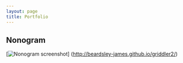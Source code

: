 ```yaml
---
layout: page
title: Portfolio
---
```


## Nonogram

[![Nonogram screenshot](/blog/public/images/nonogram_generator.jpg)]
(http://beardsley-james.github.io/griddler2/)
